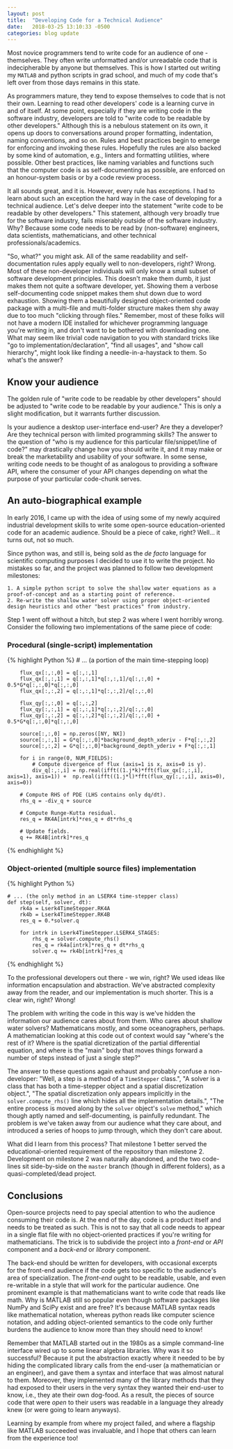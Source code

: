 ```yaml
---
layout: post
title:  "Developing Code for a Technical Audience"
date:   2018-03-25 13:10:33 -0500
categories: blog update
---
```


Most novice programmers tend to write code for an audience of one - themselves. They often write unformatted and/or unreadable code that is indecipherable by anyone but themselves. This is how I started out writing my `MATLAB` and python scripts in grad school, and much of my code that's left over from those days remains in this state.

As programmers mature, they tend to expose themselves to code that is not their own. Learning to read other developers' code is a learning curve in and of itself. At some point, especially if they are writing code in the software industry, developers are told to "write code to be readable by other developers." Although this is a nebulous statement on its own, it opens up doors to conversations around proper formatting, indentation, naming conventions, and so on. Rules and best practices begin to emerge for enforcing and invoking these rules. Hopefully the rules are also backed by some kind of automation, e.g., linters and formatting utilities, where possible. Other best practices, like naming variables and functions such that the computer code is as self-documenting as possible, are enforced on an honour-system basis or by a code review process. 

It all sounds great, and it is. However, every rule has exceptions. I had to learn about such an exception the hard way in the case of developing for a technical audience. Let's delve deeper into the statement "write code to be readable by other developers." This statement, although very broadly true for the software industry, fails miserably outside of the software industry. Why? Because some code needs to be read by (non-software) engineers, data scientists, mathematicians, and other technical professionals/academics.

"So, what?" you might ask. All of the same readability and self-documentation rules apply equally well to non-developers, right? Wrong. Most of these non-developer individuals will only know a small subset of software development principles. This doesn't make them dumb, it just makes them not quite a software developer, yet. Showing them a verbose self-documenting code snippet makes them shut down due to word exhaustion. Showing them a beautifully designed object-oriented code package with a multi-file and multi-folder structure makes them shy away due to too much "clicking through files." Remember, most of these folks will not have a modern IDE installed for whichever programming language you're writing in, and don't want to be bothered with downloading one. What may seem like trivial code navigation to you with standard tricks like "go to implementation/declaration", "find all usages", and "show call hierarchy", might look like finding a needle-in-a-haystack to them. So what's the answer?

## Know your audience

The golden rule of "write code to be readable by other developers" should be adjusted to "write code to be readable by your audience." This is only a slight modification, but it warrants further discussion.

Is your audience a desktop user-interface end-user? Are they a developer? Are they technical person with limited programming skills? The answer to the question of "who is my audience for this particular file/snippet/line of code?" may drastically change how you should write it, and it may make or break the marketability and usability of your software. In some sense, writing code needs to be thought of as analogous to providing a software API, where the consumer of your API changes depending on what the purpose of your particular code-chunk serves.

## An auto-biographical example

In early 2016, I came up with the idea of using some of my newly acquired industrial development skills to write some open-source education-oriented code for an academic audience. Should be a piece of cake, right? Well... it turns out, not so much.

Since python was, and still is, being sold as the *de facto* language for scientific computing purposes I decided to use it to write the project. No mistakes so far, and the project was planned to follow two development milestones:

	1. A simple python script to solve the shallow water equations as a proof-of-concept and as a starting point of reference.
	2. Re-write the shallow water solver using proper object-oriented design heuristics and other "best practices" from industry.

Step 1 went off without a hitch, but step 2 was where I went horribly wrong. Consider the following two implementations of the same piece of code:

### Procedural (single-script) implementation

{% highlight Python %}
	# ... (a portion of the main time-stepping loop)

        flux_qx[:,:,0] = q[:,:,1]                               
        flux_qx[:,:,1] = q[:,:,1]*q[:,:,1]/q[:,:,0] + 0.5*G*q[:,:,0]*q[:,:,0]
        flux_qx[:,:,2] = q[:,:,1]*q[:,:,2]/q[:,:,0] 
        
        flux_qy[:,:,0] = q[:,:,2]                        
        flux_qy[:,:,1] = q[:,:,1]*q[:,:,2]/q[:,:,0]
        flux_qy[:,:,2] = q[:,:,2]*q[:,:,2]/q[:,:,0] + 0.5*G*q[:,:,0]*q[:,:,0] 
           
        source[:,:,0] = np.zeros([NY, NX])
        source[:,:,1] = G*q[:,:,0]*background_depth_xderiv - F*q[:,:,2]
        source[:,:,2] = G*q[:,:,0]*background_depth_yderiv + F*q[:,:,1]
                       
        for i in range(0, NUM_FIELDS):
            # Compute divergence of flux (axis=1 is x, axis=0 is y).
            div_q[:,:,i] = np.real(ifft((1.j*k)*fft(flux_qx[:,:,i], axis=1), axis=1)) +  np.real(ifft((1.j*l)*fft(flux_qy[:,:,i], axis=0), axis=0))  
        
        # Compute RHS of PDE (LHS contains only dq/dt).    
        rhs_q = -div_q + source

        # Compute Runge-Kutta residual.
        res_q = RK4A[intrk]*res_q + dt*rhs_q

        # Update fields.
        q += RK4B[intrk]*res_q
{% endhighlight %}

### Object-oriented (multiple source files) implementation

{% highlight Python %}

	# ... (the only method in an LSERK4 time-stepper class)
    def step(self, solver, dt):
        rk4a = Lserk4TimeStepper.RK4A
        rk4b = Lserk4TimeStepper.RK4B
        res_q = 0.*solver.q

        for intrk in Lserk4TimeStepper.LSERK4_STAGES:
            rhs_q = solver.compute_rhs()
            res_q = rk4a[intrk]*res_q + dt*rhs_q
            solver.q += rk4b[intrk]*res_q

{% endhighlight %}

To the professional developers out there - we win, right? We used ideas like information encapsulation and abstraction. We've abstracted complexity away from the reader, and our implementation is much shorter. This is a clear win, right? Wrong!

The problem with writing the code in this way is we've hidden the information our audience cares about from them. Who cares about shallow water solvers? Mathematicans mostly, and some oceanographers, perhaps. A mathematician looking at this code out of context would say "where's the rest of it? Where is the spatial dicretization of the partial differential equation, and where is the "main" body that moves things forward a number of steps instead of just a single step?"

The answer to these questions again exhaust and probably confuse a non-developer: "Well, a step is a method of a `TimeStepper` class.", "A solver is a class that has both a time-stepper object and a spatial discretization object.", "The spatial discretization only appears implicitly in the `solver.compute_rhs()` line which hides all the implementation details.", "The entire process is moved along by the `solver` object's `solve` method," which though aptly named and self-documenting, is painfully redundant. The problem is we've taken away from our audience what they care about, and introduced a series of hoops to jump through, which they don't care about.

What did I learn from this process? That milestone 1 better served the educational-oriented requirement of the repository than milestone 2. Development on milestone 2 was naturally abandoned, and the two code-lines sit side-by-side on the `master` branch (though in different folders), as a quasi-completed/dead project.

## Conclusions

Open-source projects need to pay special attention to who the audience consuming their code is. At the end of the day, code is a product itself and needs to be treated as such. This is not to say that all code needs to appear in a single flat file with no object-oriented practices if you're writing for mathematicians. The trick is to subdivide the project into a _front-end_ or _API_ component and a _back-end_ or _library_ component. 

The back-end should be written for developers, with occasional excerpts for the front-end audience if the code gets too specific to the audience's area of specialization. The _front-end_ ought to be readable, usable, and even re-writable in a style that will work for the particular audience. One prominent example is that mathematicians want to write code that reads like math. Why is MATLAB still so popular even though software packages like NumPy and SciPy exist and are free? It's because MATLAB syntax reads like mathematical notation, whereas python reads like computer science notation, and adding object-oriented semantics to the code only further burdens the audience to know more than they should need to know! 

Remember that MATLAB started out in the 1980s as a simple command-line interface wired up to some linear algebra libraries. Why was it so successful? Because it put the abstraction exactly where it needed to be by hiding the complicated library calls from the end-user (a mathematician or an engineer), and gave them a syntax and interface that was almost natural to them. Moreover, they implemented many of the library methods that they had exposed to their users in the very syntax they wanted their end-user to know, i.e., they ate their own dog-food. As a result, the pieces of source code that were *open* to their users was readable in a language they already knew (or were going to learn anyways). 

Learning by example from where my project failed, and where a flagship like MATLAB succeeded was invaluable, and I hope that others can learn from the experience too!